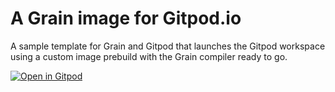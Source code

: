 # A Grain image for Gitpod.io

A sample template for Grain and Gitpod that launches the Gitpod workspace using a custom image prebuild with the Grain compiler ready to go.

[![Open in Gitpod](https://gitpod.io/button/open-in-gitpod.svg)](https://gitpod.io/#https://github.com/marcusroberts/gitpod-graintemplate)


